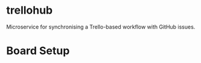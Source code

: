 # trellohub
Microservice for synchronising a Trello-based workflow with GitHub issues.

# Board Setup
